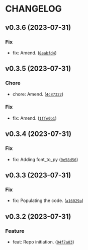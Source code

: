 # CHANGELOG



## v0.3.6 (2023-07-31)

### Fix

* fix: Amend. ([`8eabfd4`](https://github.com/lukasz-lobocki/lobo_ili9341/commit/8eabfd43a5123027f6011800f3dbd1d674e1dba3))


## v0.3.5 (2023-07-31)

### Chore

* chore: Amend. ([`4c87322`](https://github.com/lukasz-lobocki/lobo_ili9341/commit/4c873226f06dfdee9f2d2b8b8397f9a241913bc8))

### Fix

* fix: Amend. ([`1ffe0b1`](https://github.com/lukasz-lobocki/lobo_ili9341/commit/1ffe0b124fe068d257e252b04876fcbf3a838564))


## v0.3.4 (2023-07-31)

### Fix

* fix: Adding font_to_py ([`0e58d56`](https://github.com/lukasz-lobocki/lobo_ili9341/commit/0e58d5608d70fb2932da647e7d613d6e205e68d6))


## v0.3.3 (2023-07-31)

### Fix

* fix: Populating the code. ([`a16029a`](https://github.com/lukasz-lobocki/lobo_ili9341/commit/a16029ac33026a2f2eea9986ecf7932ab043b85e))


## v0.3.2 (2023-07-31)

### Feature

* feat: Repo initiation. ([`04f7a03`](https://github.com/lukasz-lobocki/lobo_ili9341/commit/04f7a038cae2c2f9833a8732ccbf3018be474041))
